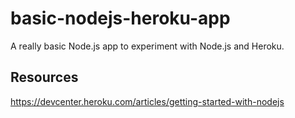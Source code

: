 basic-nodejs-heroku-app
=======================

A really basic Node.js app to experiment with Node.js and Heroku.

Resources
---------

https://devcenter.heroku.com/articles/getting-started-with-nodejs
